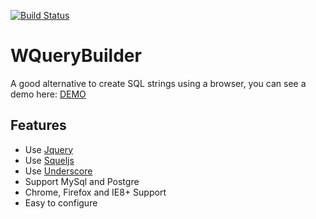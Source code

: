 [![Build Status](https://travis-ci.org/webbers/wquerybuilder.svg?branch=master)](https://travis-ci.org/webbers/wquerybuilder)
# WQueryBuilder
A good alternative to create SQL strings using a browser, you can see a demo here: [DEMO](http://renanborges.com/wquerybuilder/demo/)

## Features

* Use [Jquery](https://github.com/jquery/jquery)
* Use [Squeljs](https://github.com/hiddentao/squel)
* Use [Underscore](https://github.com/jashkenas/underscore)
* Support MySql and Postgre
* Chrome, Firefox and IE8+ Support
* Easy to configure
